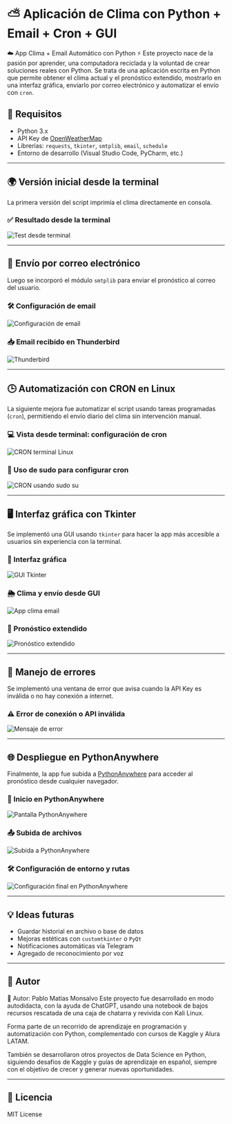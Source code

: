 # ⛅ Aplicación de Clima con Python + Email + Cron + GUI
☁️ App Clima + Email Automático con Python
⚡ Este proyecto nace de la pasión por aprender, una computadora reciclada y la voluntad de crear soluciones reales con Python. Se trata de una aplicación escrita en Python que permite obtener el clima actual y el pronóstico extendido, mostrarlo en una interfaz gráfica, enviarlo por correo electrónico y automatizar el envío con `cron`.

## 🔧 Requisitos

- Python 3.x
- API Key de [OpenWeatherMap](https://openweathermap.org/api)
- Librerías: `requests`, `tkinter`, `smtplib`, `email`, `schedule`
- Entorno de desarrollo (Visual Studio Code, PyCharm, etc.)

---

## 🌍 Versión inicial desde la terminal

La primera versión del script imprimía el clima directamente en consola.

### ✅ Resultado desde la terminal
![Test desde terminal](assets/test_1.png)

---

## 💌 Envío por correo electrónico

Luego se incorporó el módulo `smtplib` para enviar el pronóstico al correo del usuario.

### 🛠️ Configuración de email
![Configuración de email](assets/email.png)

### 📥 Email recibido en Thunderbird
![Thunderbird](assets/thunderbird.png)

---

## 🕒 Automatización con CRON en Linux

La siguiente mejora fue automatizar el script usando tareas programadas (`cron`), permitiendo el envío diario del clima sin intervención manual.

### 💻 Vista desde terminal: configuración de cron
![CRON terminal Linux](assets/cron_terminal_linux.png)

### 🔐 Uso de sudo para configurar cron
![CRON usando sudo su](assets/cron_sudo_su.png)

---

## 🖥️ Interfaz gráfica con Tkinter

Se implementó una GUI usando `tkinter` para hacer la app más accesible a usuarios sin experiencia con la terminal.

### 🎨 Interfaz gráfica
![GUI Tkinter](assets/GUI_tkinder.png)

### 🌦️ Clima y envío desde GUI
![App clima email](assets/app_clima_email.png)

### 🔭 Pronóstico extendido
![Pronóstico extendido](assets/pronostico_extendido.png)

---

## 🐞 Manejo de errores

Se implementó una ventana de error que avisa cuando la API Key es inválida o no hay conexión a internet.

### ⚠️ Error de conexión o API inválida

![Mensaje de error](assets/mensaje%20de%20error.png)

---

## 🌐 Despliegue en PythonAnywhere

Finalmente, la app fue subida a [PythonAnywhere](https://www.pythonanywhere.com/) para acceder al pronóstico desde cualquier navegador.

### 🧭 Inicio en PythonAnywhere
![Pantalla PythonAnywhere](assets/pythonanywhere.png)

### 📤 Subida de archivos
![Subida a PythonAnywhere](assets/pythonanywhre_1.png)

### 🛠️ Configuración de entorno y rutas
![Configuración final en PythonAnywhere](assets/pythonanywhere_2.png)

---

## 💡 Ideas futuras

- Guardar historial en archivo o base de datos
- Mejoras estéticas con `customtkinter` o `PyQt`
- Notificaciones automáticas vía Telegram
- Agregado de reconocimiento por voz

---

## 🙌 Autor

🙌 Autor: Pablo Matías Monsalvo 
Este proyecto fue desarrollado en modo autodidacta, con la ayuda de ChatGPT, usando una notebook de bajos recursos rescatada de una caja de chatarra y revivida con Kali Linux.

Forma parte de un recorrido de aprendizaje en programación y automatización con Python, complementado con cursos de Kaggle y Alura LATAM.

También se desarrollaron otros proyectos de Data Science en Python, siguiendo desafíos de Kaggle y guías de aprendizaje en español, siempre con el objetivo de crecer y generar nuevas oportunidades.



---

## 🧾 Licencia

MIT License
